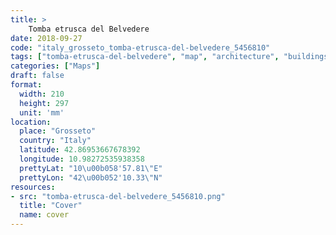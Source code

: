 ```yaml
---
title: > 
    Tomba etrusca del Belvedere
date: 2018-09-27
code: "italy_grosseto_tomba-etrusca-del-belvedere_5456810"
tags: ["tomba-etrusca-del-belvedere", "map", "architecture", "buildings", "Grosseto", "Italy"]
categories: ["Maps"]
draft: false
format:
  width: 210
  height: 297
  unit: 'mm'
location:
  place: "Grosseto"
  country: "Italy"
  latitude: 42.86953667678392
  longitude: 10.98272535938358
  prettyLat: "10\u00b058'57.81\"E"
  prettyLon: "42\u00b052'10.33\"N"
resources:
- src: "tomba-etrusca-del-belvedere_5456810.png"
  title: "Cover"
  name: cover
---
```

